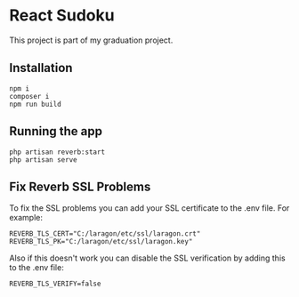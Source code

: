 # React Sudoku

This project is part of my graduation project.

## Installation
```
npm i
composer i
npm run build
```
## Running the app

```
php artisan reverb:start
php artisan serve
```

## Fix Reverb SSL Problems

To fix the SSL problems you can add your SSL certificate to the .env file. For example:

```
REVERB_TLS_CERT="C:/laragon/etc/ssl/laragon.crt"
REVERB_TLS_PK="C:/laragon/etc/ssl/laragon.key"
```

Also if this doesn't work you can disable the SSL verification by adding this to the .env file:

```
REVERB_TLS_VERIFY=false
```
